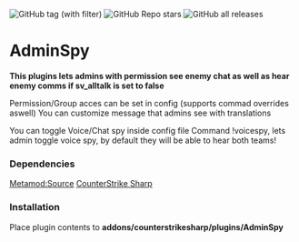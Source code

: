 ![GitHub tag (with filter)](https://img.shields.io/github/v/tag/audiomaster99/AdminSpy?style=for-the-badge&label=Version)
![GitHub Repo stars](https://img.shields.io/github/stars/audiomaster99/AdminSpy?style=for-the-badge)
![GitHub all releases](https://img.shields.io/github/downloads/audiomaster99/AdminSpy/total?style=for-the-badge)

# AdminSpy
**This plugins lets admins with permission see enemy chat as well as hear enemy comms if sv_alltalk is set to false**

Permission/Group acces can be set in config (supports commad overrides aswell)
You can customize message that admins see with translations

You can toggle Voice/Chat spy inside config file
Command !voicespy, lets admin toggle voice spy, by default they will be able to hear both teams!


### Dependencies
[Metamod:Source](https://www.sourcemm.net/downloads.php/?branch=master "Metamod:Source")
[CounterStrike Sharp](https://github.com/roflmuffin/CounterStrikeSharp "CounterStrike Sharp")
### Installation
Place plugin contents to **addons/counterstrikesharp/plugins/AdminSpy**
